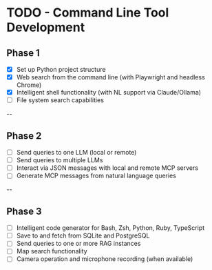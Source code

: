 # TODO - Command Line Tool Development

## Phase 1
- [x] Set up Python project structure
- [x] Web search from the command line (with Playwright and headless Chrome)
- [x] Intelligent shell functionality (with NL support via Claude/Ollama)
- [ ] File system search capabilities

--

## Phase 2
- [ ] Send queries to one LLM (local or remote)
- [ ] Send queries to multiple LLMs
- [ ] Interact via JSON messages with local and remote MCP servers
- [ ] Generate MCP messages from natural language queries

--

## Phase 3
- [ ] Intelligent code generator for Bash, Zsh, Python, Ruby, TypeScript
- [ ] Save to and fetch from SQLite and PostgreSQL
- [ ] Send queries to one or more RAG instances
- [ ] Map search functionality
- [ ] Camera operation and microphone recording (when available)